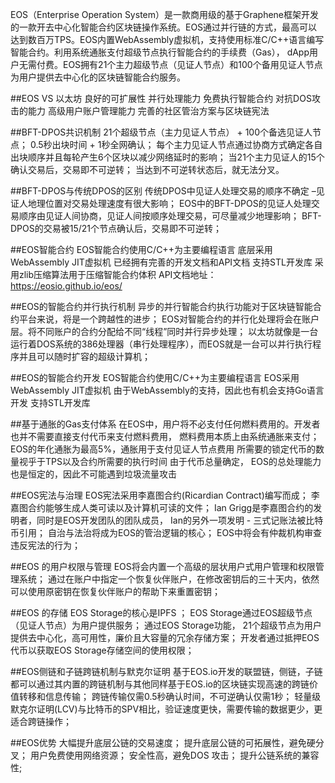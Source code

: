 EOS（Enterprise Operation System）是一款商用级的基于Graphene框架开发的一款开去中心化智能合约区块链操作系统。EOS通过并行链的方式，最高可以达到数百万TPS。EOS内置WebAssembly虚拟机，支持使用标准C/C++语言编写智能合约。利用系统通胀支付超级节点执行智能合约的手续费（Gas）， dApp用户无需付费。EOS拥有21个主力超级节点（见证人节点）和100个备用见证人节点为用户提供去中心化的区块链智能合约服务。 

##EOS VS 以太坊
良好的可扩展性
并行处理能力
免费执行智能合约
对抗DOS攻击的能力
高级用户账户管理能力
完善的社区管治方案与区块链宪法


##BFT-DPOS共识机制
21个超级节点（主力见证人节点） + 100个备选见证人节点；
0.5秒出块时间 + 1秒全网确认；
每个主力见证人节点通过协商方式确定各自出块顺序并且每轮产生6个区块以减少网络延时的影响；
当21个主力见证人的15个确认交易后，交易即不可逆转；
当达到不可逆转状态后，就无法分叉。 

##BFT-DPOS与传统DPOS的区别
传统DPOS中见证人处理交易的顺序不确定 –见证人地理位置对交易处理速度有很大影响；
EOS中的BFT-DPOS的见证人处理交易顺序由见证人间协商，见证人间按顺序处理交易，可尽量减少地理影响；
BFT-DPOS的交易被15/21个节点确认后，交易即不可逆转；

##EOS智能合约
EOS智能合约使用C/C++为主要编程语言
底层采用WebAssembly JIT虚拟机
已经拥有完善的开发文档和API文档
支持STL开发库
采用zlib压缩算法用于压缩智能合约体积
API文档地址： https://eosio.github.io/eos/

##EOS的智能合约并行执行机制
异步的并行智能合约执行功能对于区块链智能合约平台来说，将是一个跨越性的进步；
EOS对智能合约的并行化处理将会在账户层。将不同账户的合约分配给不同“线程”同时并行异步处理；
以太坊就像是一台运行着DOS系统的386处理器（串行处理程序），而EOS就是一台可以并行执行程序并且可以随时扩容的超级计算机；

##EOS的智能合约开发
EOS智能合约使用C/C++为主要编程语言
EOS采用WebAssembly JIT虚拟机
由于WebAssembly的支持，因此也有机会支持Go语言开发
支持STL开发库

##基于通胀的Gas支付体系
在EOS中，用户将不必支付任何燃料费用的。开发者也并不需要直接支付代币来支付燃料费用， 燃料费用本质上由系统通胀来支付；
 EOS的年化通胀为最高5%，通胀用于支付见证人节点费用
 所需要的锁定代币的数量视乎于TPS以及合约所需要的执行时间
由于代币总量确定， EOS的总处理能力也是恒定的，因此不可能遇到垃圾流量攻击

##EOS宪法与治理
EOS宪法采用李嘉图合约(Ricardian Contract)编写而成；
李嘉图合约能够生成人类可读以及计算机可读的文件；
Ian Grigg是李嘉图合约的发明者，同时是EOS开发团队的团队成员， Ian的另外一项发明 - 三式记账法被比特币引用；
自治与法治将成为EOS的管治逻辑的核心；
EOS中将会有仲裁机构审查违反宪法的行为；

##EOS 的用户权限与管理
EOS将会内置一个高级的层状用户式用户管理和权限管理系统；
通过在账户中指定一个恢复伙伴账户，在修改密钥后的三十天内，依然可以使用原密钥在恢复伙伴账户的帮助下来重置密钥；

##EOS 的存储
EOS Storage的核心是IPFS ；
EOS Storage通过EOS超级节点（见证人节点）为用户提供服务；
通过EOS Storage功能， 21个超级节点为用户提供去中心化，高可用性，廉价且大容量的冗余存储方案；
开发者通过抵押EOS代币以获取EOS Storage存储空间的使用权限；

##EOS侧链和子链跨链机制与默克尔证明
基于EOS.io开发的联盟链，侧链，子链都可以通过其内置的跨链机制与其他同样基于EOS.io的区块链实现高速的跨链价值转移和信息传输；
跨链传输仅需0.5秒确认时间，不可逆确认仅需1秒；
轻量级默克尔证明(LCV)与比特币的SPV相比，验证速度更快，需要传输的数据更少，更适合跨链操作；

##EOS优势
大幅提升底层公链的交易速度；
提升底层公链的可拓展性，避免硬分叉；
用户免费使用网络资源；
安全性高，避免DOS 攻击；
提升公链系统的兼容性;










